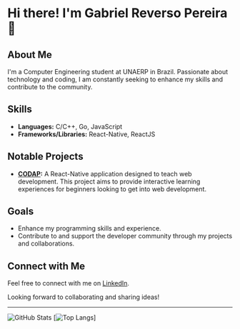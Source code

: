 # Hi there! I'm Gabriel Reverso Pereira 👋

## About Me

I'm a Computer Engineering student at UNAERP in Brazil. Passionate about technology and coding, I am constantly seeking to enhance my skills and contribute to the community. 

## Skills

- **Languages:** C/C++, Go, JavaScript
- **Frameworks/Libraries:** React-Native, ReactJS

## Notable Projects

- **[CODAP](https://codap.gabrielsimoesdeveloper.com.br):** A React-Native application designed to teach web development. This project aims to provide interactive learning experiences for beginners looking to get into web development.

## Goals

- Enhance my programming skills and experience.
- Contribute to and support the developer community through my projects and collaborations.

## Connect with Me

Feel free to connect with me on [LinkedIn](https://www.linkedin.com/in/gabriel-reverso-pereira/).

Looking forward to collaborating and sharing ideas!

---

![GitHub Stats](https://github-readme-stats.vercel.app/api?username=GabrielReverso&show_icons=true&count_private=true&hide_title=true&hide=prs&hide_border=true&theme=radical)
[![Top Langs](https://github-readme-stats.vercel.app/api/top-langs/?username=GabrielRevers)]

